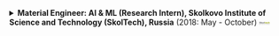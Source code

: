 <details>
  <summary>
  <strong>Material Engineer: AI & ML (Research Intern), Skolkovo Institute of Science and Technology (SkolTech), Russia</strong> (2018: May - October) <img src="./assets/img_files/institutes/Skoltech.png" width="20">
  </summary>

  > [Skolkovo Institute of Science and Technology (SkolTech)](https://www.skoltech.ru/en/)    
  >         
  > **Project**    
  >> Machine Learning Interatomic Potentials for Materials Discovery, with [Dr. Alexander Shapeev](https://scholar.google.com/citations?hl=en&user=NMyIbIwAAAAJ).     
  >
  > **Project Goal**
  >> Aimed to **expedite the discovery and characterization** of hard materials for use in high-performance environments—such as aerospace, automotive, mining, and manufacturing—by developing and deploying **ML-driven interatomic potentials** for predictive modeling.  
  > 
  > **Tasks Performed**       
  >> - Assessed candidate **hard materials** for industrial applications, focusing on performance under mechanical stress and durability in **extreme conditions**.      
  >> - Conducted **nanoindentation** research to evaluate **mechanical properties** such as hardness and elastic modulus of synthesized materials.        
  >> - Developed validation models to discuss experimental results with simulation predictions, extracting insights into **material failure** modes and defect behavior.       
  >> - Implemented and trained **Machine Learning Interatomic Potentials** (MLIPs) using active learning strategies to improve accuracy with minimal data.       
  >> - **Automated** molecular dynamics (MD) simulations using LAMMPS and density functional theory (DFT) calculations using VASP for large-scale material screening **across multiple HPC clusters**.        
  >> - Wrote modular and efficient code in Python and Bash, managing environments and version control using Git.          
  >        
  > **Skills**
  >> Machine Learning · Molecular Dynamics · Density Functional Theory Calculations · Python · bash                          
  >                
  >> <img src="./assets/img_files/portfolio/RU-SkolTech.jpg" width="750">                                                 
                         
</details>       